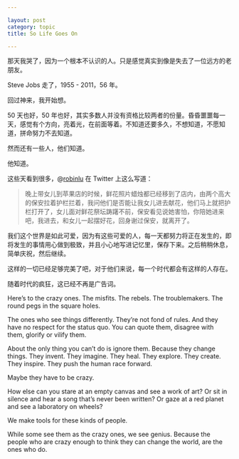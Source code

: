 ```yaml
---

layout: post
category: topic
title: So Life Goes On

---
```


那天我哭了，因为一个根本不认识的人。只是感觉真实到像是失去了一位远方的老朋友。

Steve Jobs 走了，1955 - 2011，56 年。

回过神来，我开始想。

50 天也好，50 年也好，其实多数人并没有资格比较两者的份量。昏昏噩噩每一天，感觉有个方向，亮着光，在前面等着。不知道还要多久，不想知道，不愿知道，拼命努力不去知道。

然而还有一些人，他们知道。

他知道。

这些天看到很多，@[robinlu](http://www.robinlu.com "@robinlu") 在 Twitter 上这么写道：

> 晚上带女儿到苹果店的时候，鲜花照片蜡烛都已经移到了店内，由两个高大的保安拉着护栏拦着，我问他们是否能让我女儿进去献花，他们马上就把护栏打开了，女儿面对鲜花祭坛踌躇不前，保安看见说她害怕，你陪她进来吧，我进去，和女儿一起摆好花，回身谢过保安，就离开了。

我们这个世界是如此可爱，因为有这些可爱的人，每一天都努力将正在发生的，即将发生的事情用心做到极致，并且小心地写进记忆里，保存下来。之后稍稍休息，简单庆祝，然后继续。

这样的一切已经足够完美了吧，对于他们来说，每一个时代都会有这样的人存在。

随着时代的疯狂，这已经不再是广告词。

Here’s to the crazy ones. The misfits. The rebels. The troublemakers. The round pegs in the square holes.

The ones who see things differently. They’re not fond of rules. And they have no respect for the status quo. You can quote them, disagree with them, glorify or vilify them.

About the only thing you can’t do is ignore them. Because they change things. They invent. They imagine. They heal. They explore. They create. They inspire. They push the human race forward.

Maybe they have to be crazy.

How else can you stare at an empty canvas and see a work of art? Or sit in silence and hear a song that’s never been written? Or gaze at a red planet and see a laboratory on wheels?

We make tools for these kinds of people.

While some see them as the crazy ones, we see genius. Because the people who are crazy enough to think they can change the world, are the ones who do.
